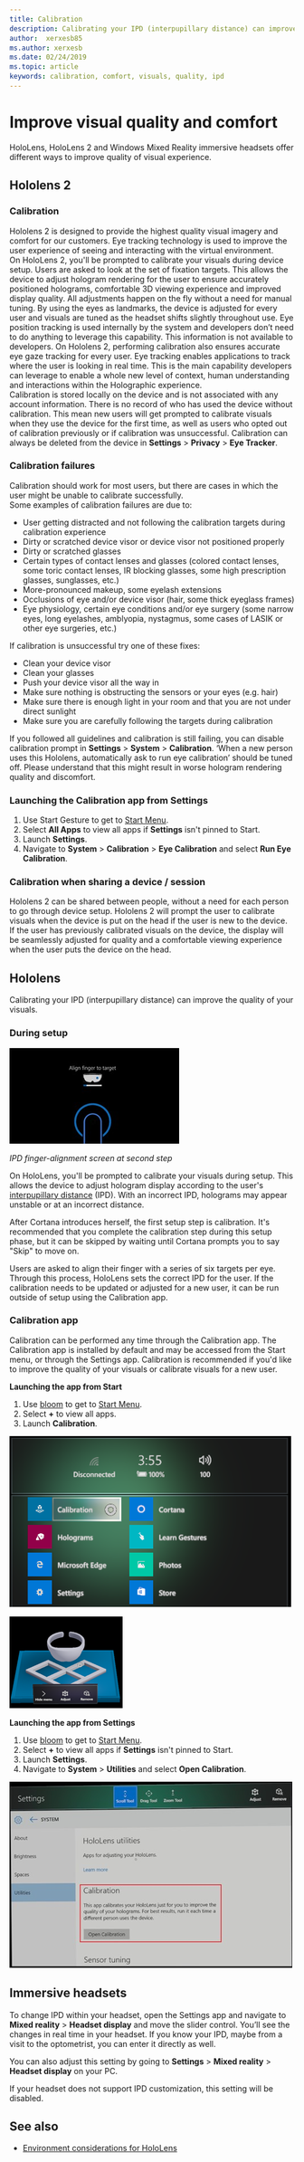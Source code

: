 ```yaml
---
title: Calibration
description: Calibrating your IPD (interpupillary distance) can improve the quality of your visuals. Both HoloLens and Windows Mixed Reality immersive headsets offer ways to customize IPD.
author:  xerxesb85
ms.author: xerxesb
ms.date: 02/24/2019
ms.topic: article
keywords: calibration, comfort, visuals, quality, ipd
---
```




# Improve visual quality and comfort
HoloLens, HoloLens 2 and Windows Mixed Reality immersive headsets offer different ways to improve quality of visual experience. 

## Hololens 2

### Calibration

Hololens 2 is designed to provide the highest quality visual imagery and comfort for our customers. Eye tracking technology is used to improve the user experience of seeing and interacting with the virtual environment.  
On HoloLens 2, you'll be prompted to calibrate your visuals during device setup. Users are asked to look at the set of fixation targets. This allows the device to adjust hologram rendering for the user to ensure accurately positioned holograms, comfortable 3D viewing experience and improved display quality. All adjustments happen on the fly without a need for manual tuning. By using the eyes as landmarks, the device is adjusted for every user and visuals are tuned as the headset shifts slightly throughout use. Eye position tracking is used internally by the system and developers don’t need to do anything to leverage this capability. This information is not available to developers. 
On Hololens 2, performing calibration also ensures accurate eye gaze tracking for every user. Eye tracking enables applications to track where the user is looking in real time. This is the main capability developers can leverage to enable a whole new level of context, human understanding and interactions within the Holographic experience.  
Calibration is stored locally on the device and is not associated with any account information. There is no record of who has used the device without calibration. This mean new users will get prompted to calibrate visuals when they use the device for the first time, as well as users who opted out of calibration previously or if calibration was unsuccessful. Calibration can always be deleted from the device in **Settings** > **Privacy** > **Eye Tracker**. 

### Calibration failures

Calibration should work for most users, but there are cases in which the user might be unable to calibrate successfully.  
Some examples of calibration failures are due to:
- User getting distracted and not following the calibration targets during calibration experience
- Dirty or scratched device visor or device visor not positioned properly 
- Dirty or scratched glasses
- Certain types of contact lenses and glasses (colored contact lenses, some toric contact lenses, IR blocking glasses, some high prescription glasses, sunglasses, etc.)
- More-pronounced makeup, some eyelash extensions
- Occlusions of eye and/or device visor (hair, some thick eyeglass frames)
- Eye physiology, certain eye conditions and/or eye surgery (some narrow eyes, long eyelashes, amblyopia, nystagmus, some cases of LASIK or other eye surgeries, etc.)

If calibration is unsuccessful try one of these fixes: 
- Clean your device visor
- Clean your glasses
- Push your device visor all the way in
- Make sure nothing is obstructing the sensors or your eyes (e.g. hair) 
- Make sure there is enough light in your room and that you are not under direct sunlight
- Make sure you are carefully following the targets during calibration

If you followed all guidelines and calibration is still failing, you can disable calibration prompt in **Settings** > **System** > **Calibration**. ‘When a new person uses this Hololens, automatically ask to run eye calibration’ should be tuned off. Please understand that this might result in worse hologram rendering quality and discomfort.

### Launching the Calibration app from Settings
1. Use Start Gesture to get to [Start Menu](navigating-the-windows-mixed-reality-home.md#start-menu).
2. Select **All Apps** to view all apps if **Settings** isn't pinned to Start.
3. Launch **Settings**.
4. Navigate to **System** > **Calibration** > **Eye Calibration** and select **Run Eye Calibration**.

### Calibration when sharing a device / session

Hololens 2 can be shared between people, without a need for each person to go through device setup. Hololens 2 will prompt the user to calibrate visuals when the device is put on the head if the user is new to the device. If the user has previously calibrated visuals on the device, the display will be seamlessly adjusted for quality and a comfortable viewing experience when the user puts the device on the head. 


## Hololens

Calibrating your IPD (interpupillary distance) can improve the quality of your visuals.

### During setup

![IPD finger-alignment screen at second step](images/ipd-finger-alignment-300px.jpg)<br>

*IPD finger-alignment screen at second step*

On HoloLens, you'll be prompted to calibrate your visuals during setup. This allows the device to adjust hologram display according to the user's [interpupillary distance](https://en.wikipedia.org/wiki/Interpupillary_distance) (IPD). With an incorrect IPD, holograms may appear unstable or at an incorrect distance.

After Cortana introduces herself, the first setup step is calibration. It's recommended that you complete the calibration step during this setup phase, but it can be skipped by waiting until Cortana prompts you to say "Skip" to move on.

Users are asked to align their finger with a series of six targets per eye. Through this process, HoloLens sets the correct IPD for the user. If the calibration needs to be updated or adjusted for a new user, it can be run outside of setup using the Calibration app.

### Calibration app

Calibration can be performed any time through the Calibration app. The Calibration app is installed by default and may be accessed from the Start menu, or through the Settings app. Calibration is recommended if you'd like to improve the quality of your visuals or calibrate visuals for a new user.

**Launching the app from Start**
1. Use [bloom](gestures.md#bloom) to get to [Start Menu](navigating-the-windows-mixed-reality-home.md#start-menu).
2. Select **+** to view all apps.
3. Launch **Calibration**.

![Accessing the calibration app from the shell](images/calibration-shell.png)

![The calibration app displayed as a Live Cube after being launched](images/calibration-livecube-200px.png)

**Launching the app from Settings**
1. Use [bloom](gestures.md#bloom) to get to [Start Menu](navigating-the-windows-mixed-reality-home.md#start-menu).
2. Select **+** to view all apps if **Settings** isn't pinned to Start.
3. Launch **Settings**.
4. Navigate to **System** > **Utilities** and select **Open Calibration**.

![Launching the calibration app from the settings app](images/calibration-settings-500px.jpg)


## Immersive headsets

To change IPD within your headset, open the Settings app and navigate to **Mixed reality** > **Headset display** and move the slider control. You’ll see the changes in real time in your headset. If you know your IPD, maybe from a visit to the optometrist, you can enter it directly as well.

You can also adjust this setting by going to **Settings** > **Mixed reality** > **Headset display** on your PC.

If your headset does not support IPD customization, this setting will be disabled.

## See also
* [Environment considerations for HoloLens](environment-considerations-for-hololens.md)
